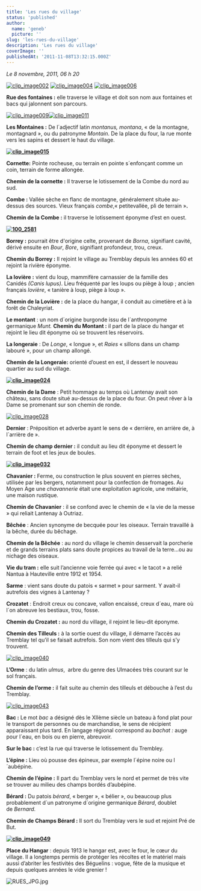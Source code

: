 ```yaml
---
title: 'Les rues du village'
status: 'published'
author:
  name: 'geneb'
  picture: ''
slug: 'les-rues-du-village'
description: 'Les rues du village'
coverImage: ''
publishedAt: '2011-11-08T13:32:15.000Z'
---
```


*Le 8 novembre, 2011, 06 h 20*

[![clip_image002](img/beguelins/Windows-Live-Writer/bf69488ed664_F863/clip_image002_thumb.jpg "clip_image002")](img/beguelins/Windows-Live-Writer/bf69488ed664_F863/clip_image002_2.jpg)
[![clip_image004](img/beguelins/Windows-Live-Writer/bf69488ed664_F863/clip_image004_thumb.jpg "clip_image004")](img/beguelins/Windows-Live-Writer/bf69488ed664_F863/clip_image004_2.jpg)
[![clip_image006](img/beguelins/Windows-Live-Writer/bf69488ed664_F863/clip_image006_thumb.jpg "clip_image006")](img/beguelins/Windows-Live-Writer/bf69488ed664_F863/clip_image006_2.jpg)

**Rue des fontaines :** elle traverse le village et doit son nom aux fontaines et bacs qui jalonnent son parcours.

[![clip_image009](img/beguelins/Windows-Live-Writer/bf69488ed664_F863/clip_image009_thumb.jpg "clip_image009")](img/beguelins/Windows-Live-Writer/bf69488ed664_F863/clip_image009_2.jpg)[![clip_image011](img/beguelins/Windows-Live-Writer/bf69488ed664_F863/clip_image011_thumb.jpg "clip_image011")](img/beguelins/Windows-Live-Writer/bf69488ed664_F863/clip_image011_2.jpg)

**Les Montaines :** De l´adjectif latin *montanus, montana*, « de la montagne, montagnard », ou du patronyme *Montain*. De la place du four, la rue monte vers les sapins et dessert le haut du village.

[**![clip_image015](img/beguelins/Windows-Live-Writer/bf69488ed664_F863/clip_image015_thumb.jpg "clip_image015")**](img/beguelins/Windows-Live-Writer/bf69488ed664_F863/clip_image015_2.jpg)

**Cornette:** Pointe rocheuse, ou terrain en pointe s´enfonçant comme un coin, terrain de forme allongée.

**Chemin de la cornette :** Il traverse le lotissement de la Combe du nord au sud.

**Combe :** Vallée sèche en flanc de montagne, généralement située au-dessus des sources. Vieux français *combe*,« petitevallée, pli de terrain »**.**

**Chemin de la Combe :** il traverse le lotissement éponyme d’est en ouest.

[**![100_2581](img/beguelins/Windows-Live-Writer/bf69488ed664_F863/100_2581_thumb.jpg "100_2581")**](img/beguelins/Windows-Live-Writer/bf69488ed664_F863/100_2581.jpg)

**Borrey :** pourrait être d'origine celte, provenant de *Borna*, signifiant cavité, dérivé ensuite en *Bour*, *Bore*, signifiant profondeur, trou, creux.

**Chemin du Borrey :** Il rejoint le village au Tremblay depuis les années 60 et rejoint la rivière éponyme.

**La lovière :** vient du loup, mammifère carnassier de la famille des Canidés *(Canis lupus)*. Lieu fréquenté par les loups ou piège à loup ; ancien français *lovière*, « tanière à loup, piège à loup ».

**Chemin de la Lovière :** de la place du hangar, il conduit au cimetière et à la forêt de Chaleyriat.

**Le montant** : un nom d´origine burgonde issu de l´anthroponyme germanique *Munt.* **Chemin du Montant :** il part de la place du hangar et rejoint le lieu dit éponyme où se trouvent les réservoirs.

**La longeraie** : De *Longe*, « longue », et *Raies* « sillons dans un champ labouré », pour un champ allongé.

**Chemin de la Longeraie:** orienté d’ouest en est, il dessert le nouveau quartier au sud du village.

[**![clip_image024](img/beguelins/Windows-Live-Writer/bf69488ed664_F863/clip_image024_thumb.jpg "clip_image024")**](img/beguelins/Windows-Live-Writer/bf69488ed664_F863/clip_image024_2.jpg)

**Chemin de la Dame** : Petit hommage au temps où Lantenay avait son château, sans doute situé au-dessus de la place du four. On peut rêver à la Dame se promenant sur son chemin de ronde.

[![clip_image028](img/beguelins/Windows-Live-Writer/bf69488ed664_F863/clip_image028_thumb.jpg "clip_image028")](img/beguelins/Windows-Live-Writer/bf69488ed664_F863/clip_image028_2.jpg)

**Dernier** : Préposition et adverbe ayant le sens de « derrière, en arrière de, à l´arrière de ».

**Chemin de champ dernier :** il conduit au lieu dit éponyme et dessert le terrain de foot et les jeux de boules.

[**![clip_image032](img/beguelins/Windows-Live-Writer/bf69488ed664_F863/clip_image032_thumb.jpg "clip_image032")**](img/beguelins/Windows-Live-Writer/bf69488ed664_F863/clip_image032_2.jpg)

**Chavanier :** Ferme, ou construction le plus souvent en pierres sèches, utilisée par les bergers, notamment pour la confection de fromages. Au Moyen Age une *chavannerie* était une exploitation agricole, une métairie, une maison rustique.

**Chemin de Chavanier** : il se confond avec le chemin de « la vie de la messe » qui reliait Lantenay à Outriaz.

**Bêchée** : Ancien synonyme de becquée pour les oiseaux. Terrain travaillé à la bêche, durée du bêchage.

**Chemin de la Bêchée** : au nord du village le chemin desservait la porcherie et de grands terrains plats sans doute propices au travail de la terre…ou au nichage des oiseaux.

**Vie du tram :** elle suit l’ancienne voie ferrée qui avec « le tacot » a relié Nantua à Hauteville entre 1912 et 1954.

**Sarme** : vient sans doute du patois « sarmet » pour sarment. Y avait-il autrefois des vignes à Lantenay ?

**Crozatet** : Endroit creux ou concave, vallon encaissé, creux d´eau, mare où l´on abreuve les bestiaux, trou, fosse.

**Chemin du Crozatet :** au nord du village, il rejoint le lieu-dit éponyme.

**Chemin des Tilleuls :** à la sortie ouest du village, il démarre l’accès au Tremblay tel qu’il se faisait autrefois. Son nom vient des tilleuls qui s’y trouvent.

[![clip_image040](img/beguelins/Windows-Live-Writer/bf69488ed664_F863/clip_image040_thumb.jpg "clip_image040")](img/beguelins/Windows-Live-Writer/bf69488ed664_F863/clip_image040_2.jpg)

**L’Orme** : du latin *ulmus*,  arbre du genre des Ulmacées très courant sur le sol français.

**Chemin de l’orme :** il fait suite au chemin des tilleuls et débouche à l’est du Tremblay.

[![clip_image043](img/beguelins/Windows-Live-Writer/bf69488ed664_F863/clip_image043_thumb.jpg "clip_image043")](img/beguelins/Windows-Live-Writer/bf69488ed664_F863/clip_image043_2.jpg)

**Bac :** Le mot *bac* a désigné dès le XIIème siècle un bateau à fond plat pour le transport de personnes ou de marchandise, le sens de récipient apparaissant plus tard. En langage régional correspond au *bachat :* auge pour l´eau, en bois ou en pierre, abreuvoir.

**Sur le bac :** c’est la rue qui traverse le lotissement du Trembley.

**L’épine :** Lieu où pousse des épineux, par exemple l´épine noire ou l´aubépine.

**Chemin de l’épine :** Il part du Tremblay vers le nord et permet de très vite se trouver au milieu des champs bordés d’aubépine.

**Bérard :** Du patois *bérard*, « berger », « bélier », ou beaucoup plus probablement d´un patronyme d´origine germanique *Bérard*, doublet de *Bernard.*

**Chemin de Champs Bérard :** Il sort du Tremblay vers le sud et rejoint Pré de But.

[**![clip_image049](img/beguelins/Windows-Live-Writer/bf69488ed664_F863/clip_image049_thumb.jpg "clip_image049")**](img/beguelins/Windows-Live-Writer/bf69488ed664_F863/clip_image049_2.jpg)

**Place du Hangar** : depuis 1913 le hangar est, avec le four, le cœur du village. Il a longtemps permis de protéger les récoltes et le matériel mais aussi d’abriter les festivités des Béguelins : vogue, fête de la musique et depuis quelques années le vide grenier !

![RUES_JPG.jpg](img/beguelins/.RUES_JPG_m.jpg)
